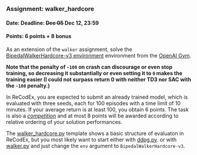 ### Assignment: walker_hardcore
#### Date: Deadline: ~~Dec 05~~ Dec 12, 23:59
#### Points: 6 points + 8 bonus

As an extension of the `walker` assignment, solve the
[BipedalWalkerHardcore-v3 environment](https://gym.openai.com/envs/BipedalWalkerHardcore-v2)
environment from the [OpenAI Gym](https://gym.openai.com/).

**Note that the penalty of `-100` on crash can discourage or even stop training,
so decreasing it substantially or even setting it to `0` makes the training easier
(I could not surpass return 0 with neither TD3 nor SAC with the `-100` penalty.)**

In ReCodEx, you are expected to submit an already trained model,
which is evaluated with three seeds, each for 100 episodes with a time
limit of 10 minutes. If your average return is at least 100, you obtain
6 points. The task is also a [_competition_](https://ufal.mff.cuni.cz/courses/npfl122/2122-winter#competitions)
and at most 8 points will be awarded according to relative ordering of your
solution performances.

The [walker_hardcore.py](https://github.com/ufal/npfl122/tree/master/labs/08/walker_hardcore.py)
template shows a basic structure of evaluaton in ReCodEx, but
you most likely want to start either with [ddpg.py](https://github.com/ufal/npfl122/tree/master/labs/07/ddpg.py).
or with [walker.py](https://github.com/ufal/npfl122/tree/master/labs/08/walker.py)
and just change the `env` argument to `BipedalWalkerHardcore-v3`.

